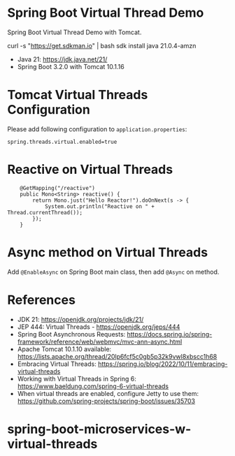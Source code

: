 Spring Boot Virtual Thread Demo
==================================

Spring Boot Virtual Thread Demo with Tomcat.


curl -s "https://get.sdkman.io" | bash
sdk install java 21.0.4-amzn 
* Java 21: https://jdk.java.net/21/
* Spring Boot 3.2.0 with Tomcat 10.1.16

# Tomcat Virtual Threads Configuration
          
Please add following configuration to `application.properties`:

```properties
spring.threads.virtual.enabled=true
```

# Reactive on Virtual Threads

```
    @GetMapping("/reactive")
    public Mono<String> reactive() {
        return Mono.just("Hello Reactor!").doOnNext(s -> {
            System.out.println("Reactive on " + Thread.currentThread());
        });
    }
```

# Async method on Virtual Threads

Add `@EnableAsync` on Spring Boot main class, then add `@Async` on method.

# References

* JDK 21: https://openjdk.org/projects/jdk/21/
* JEP 444: Virtual Threads - https://openjdk.org/jeps/444
* Spring Boot Asynchronous Requests: https://docs.spring.io/spring-framework/reference/web/webmvc/mvc-ann-async.html
* Apache Tomcat 10.1.10 available: https://lists.apache.org/thread/20lp6fcf5c0gb5p32k9vwl8xbscc1h68
* Embracing Virtual Threads: https://spring.io/blog/2022/10/11/embracing-virtual-threads
* Working with Virtual Threads in Spring 6: https://www.baeldung.com/spring-6-virtual-threads
* When virtual threads are enabled, configure Jetty to use
  them: https://github.com/spring-projects/spring-boot/issues/35703
# spring-boot-microservices-w-virtual-threads
